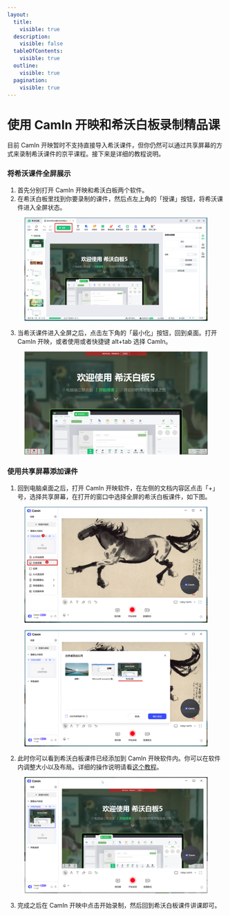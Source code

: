 ```yaml
---
layout:
  title:
    visible: true
  description:
    visible: false
  tableOfContents:
    visible: true
  outline:
    visible: true
  pagination:
    visible: true
---
```


# 使用 CamIn 开映和希沃白板录制精品课

目前 CamIn 开映暂时不支持直接导入希沃课件，但你仍然可以通过共享屏幕的方式来录制希沃课件的京平课程。接下来是详细的教程说明。

### 将希沃课件全屏展示

1. 首先分别打开 CamIn 开映和希沃白板两个软件。
2. 在希沃白板里找到你要录制的课件，然后点左上角的「授课」按钮，将希沃课件进入全屏状态。

<figure><img src="../../.gitbook/assets/image (75).png" alt=""><figcaption></figcaption></figure>

3. 当希沃课件进入全屏之后，点击左下角的「最小化」按钮，回到桌面。打开 CamIn 开映，或者使用或者快捷键 alt+tab 选择 CamIn。

<figure><img src="../../.gitbook/assets/image (76).png" alt=""><figcaption></figcaption></figure>

### 使用共享屏幕添加课件

1. 回到电脑桌面之后，打开 CamIn 开映软件，在左侧的文档内容区点击「+」号，选择共享屏幕，在打开的窗口中选择全屏的希沃白板课件，如下图。

<figure><img src="../../.gitbook/assets/image (77).png" alt=""><figcaption></figcaption></figure>

<figure><img src="../../.gitbook/assets/image (78).png" alt=""><figcaption></figcaption></figure>

2. 此时你可以看到希沃白板课件已经添加到 CamIn 开映软件内。你可以在软件内调整大小以及布局。详细的操作说明请看[这个教程](../interface.md#id-2.-nei-rong-bian-ji-qu-yu)。

<figure><img src="../../.gitbook/assets/image (79).png" alt=""><figcaption></figcaption></figure>

3. 完成之后在 CamIn 开映中点击开始录制，然后回到希沃白板课件讲课即可。
